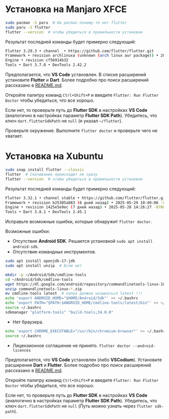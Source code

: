 # Установка на Manjaro XFCE

```bash
sudo pacman -S paru  # На pacman почему-то нет flutter
sudo paru -S flutter
flutter --version  # чтобы убедиться в правильности установки
```

Результат последней команды будет примерно следующий:

```bash
Flutter 3.29.3 • channel  • https://github.com/flutter/flutter.git
Framework • revision archlinuxa (unknown (arch linux aur package)) • 2038-01-19 03:14:08
Engine • revision cf56914b32
Tools • Dart 3.7.0 • DevTools 2.42.2
```

Предполагается, что **VS Code** установлен. В списке расширений установите **Flutter** и **Dart**. Более подробно про поиск расширений рассказано в [README.md](https://github.com/ZaninV3/dev_flutter/blob/main/README.md).

Откройте палитру команд `Ctrl+Shift+P` и введите `Flutter: Run Flutter Doctor` чтобы убедиться, что все хорошо.

Если нет, то проверьте путь до **Flutter SDK** в настройках **VS Code** (аналогично в настройках параметр **Flutter SDK Path**). Убедитесь, что ключ `dart.flutterSdkPath` не `null` (я указал `~/flutter`).

Проверьте окружение. Выполните `flutter doctor` и проверьте чего не хватает.

# Установка на Xubuntu

```bash
sudo snap install flutter --classic
flutter  # Скачивание происходит не сразу
flutter --version  # чтобы убедиться в правильности установки
```

Результат последней команды будет примерно следующий:

```bash
Flutter 3.32.1 • channel stable • https://github.com/flutter/flutter.git
Framework • revision b25305a883 (6 дней назад) • 2025-05-29 10:40:06 -0700
Engine • revision 1425e5e9ec (7 дней назад) • 2025-05-28 14:26:27 -0700
Tools • Dart 3.8.1 • DevTools 2.45.1
```

Исправьте возможные ошибки, которые обнаружит `flutter doctor`.

Возможные ошибки:

* Отсутствие **Android SDK**. Решается установкой `sudo apt install android-sdk`.
* Отсутствие командных инструментов.
```bash
sudo apt install openjdk-17-jdk
sudo apt install unzip  # Если нет

mkdir -p ~/Android/Sdk/cmdline-tools
cd ~/Android/Sdk/cmdline-tools
wget https://dl.google.com/android/repository/commandlinetools-linux-10406996_latest.zip
unzip commandlinetools-linux-*.zip
mv cmdline-tools latest  # папка должна называться latest !!!
echo 'export ANDROID_HOME="$HOME/Android/Sdk"' >> ~/.bashrc
echo 'export PATH="$PATH:$ANDROID_HOME/cmdline-tools/latest/bin"' >> ~/.bashrc
source ~/.bashrc
sdkmanager "platform-tools" "build-tools;34.0.0"
```
* Нет браузера.
```bash
echo 'export CHROME_EXECUTABLE="/usr/bin/chromium-browser"' >> ~/.bashrc  # Узнайте путь браузера `witch chromium-browser`  (Chromium для примера)
source ~/.bashrc
```
* Лицензионное соглашение не принято. `flutter doctor --android-licences`

Предполагается, что **VS Code** установлен (либо **VSCodium**). Установите расширения **Dart** и **Flutter**. Более подробно про поиск расширений рассказано в [README.md](https://github.com/ZaninV3/dev_flutter/blob/main/README.md).

Откройте палитру команд `Ctrl+Shift+P` и введите `Flutter: Run Flutter Doctor` чтобы убедиться, что все хорошо.

Если нет, то проверьте путь до **Flutter SDK** в настройках **VS Code** (аналогично в настройках параметр **Flutter SDK Path**). Убедитесь, что ключ `dart.flutterSdkPath` не `null` (Путь можно узнать через `flutter sdk-path`).

